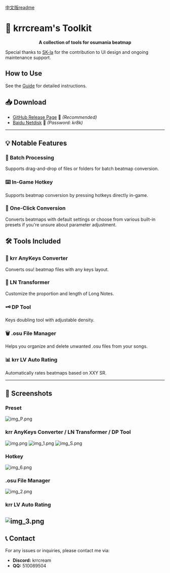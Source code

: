 ﻿[中文版readme](doc/readme_zh.md)

# 🎵 krrcream's Toolkit

<p align="center">
  <b>A collection of tools for osumania beatmap</b>
</p>  

Special thanks to [SK-la](https://github.com/SK-la) for the contribution to UI design and ongoing maintenance support.

## How to Use

 See the [Guide](doc/guide.md) for detailed instructions.

## 📥 Download

- [GitHub Release Page](https://github.com/krrcream/krrcream-Toolkit/releases) 🚀 *(Recommended)*
- [Baidu Netdisk](https://pan.baidu.com/s/1VBhS-RCG402KkjoX9obQNw?from=init&pwd=kr8k) 🔗 *(Password: kr8k)*

---
## 💡 Notable Features

### 📁 Batch Processing
Supports drag-and-drop of files or folders for batch beatmap conversion.

### ⌨️ In-Game Hotkey
Supports beatmap conversion by pressing hotkeys directly in-game.

### 🔄 One-Click Conversion
Converts beatmaps with default settings or choose from various built-in presets if you're unsure about parameter adjustment.

## 🛠️ Tools Included

### 🎵 krr AnyKeys Converter
Converts osu! beatmap files with any keys layout.

### 📝 LN Transformer
Customize the proportion and length of Long Notes.

### 🗝 DP Tool
Keys doubling tool with adjustable density.

### 🗑️ .osu File Manager
Helps you organize and delete unwanted .osu files from your songs.

### 📊 krr LV Auto Rating
Automatically rates beatmaps based on XXY SR.

---

## 📸 Screenshots

### Preset
![img_P.png](img/7.jpg)
### krr AnyKeys Converter / LN Transformer / DP Tool
![img.png](img/1.jpg)
![img_1.png](img/2.jpg)
![img_S.png](img/3.jpg)
### Hotkey
![img_6.png](img/6.jpg)
### .osu File Manager
![img_2.png](img/4.jpg)
### krr LV Auto Rating
![img_3.png](img/5.jpg)
---

## 📞 Contact
For any issues or inquiries, please contact me via:
- **Discord:** krrcream
- **QQ:** 510089504
